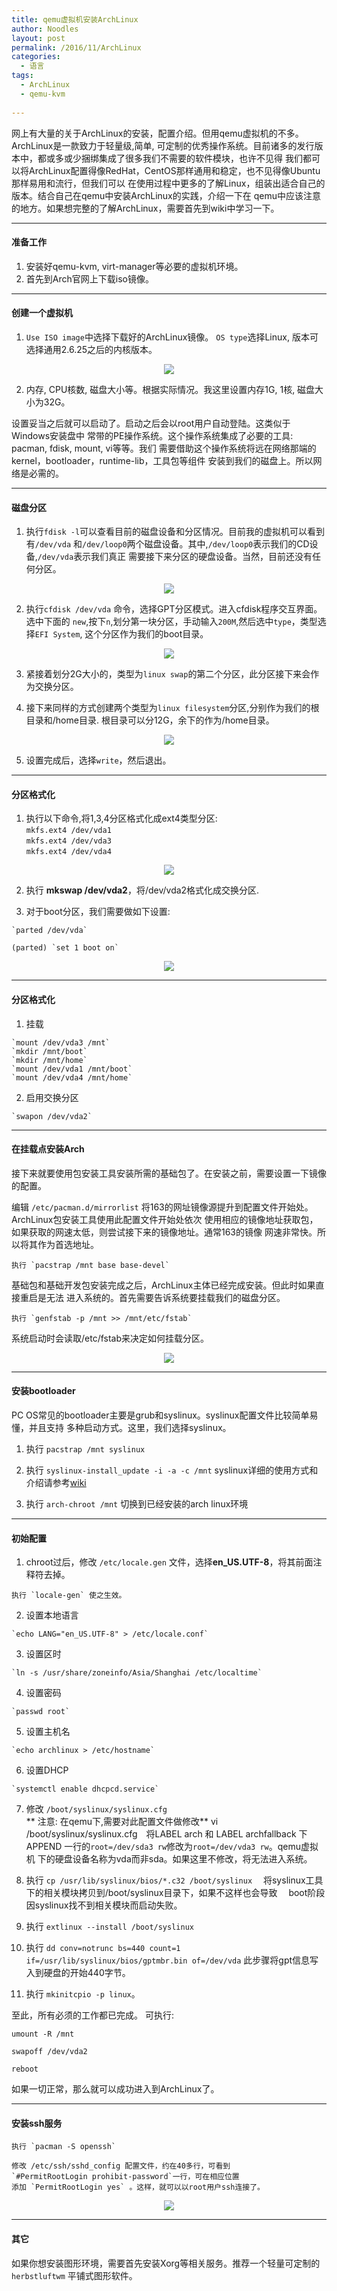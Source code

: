 ```yaml
---
title: qemu虚拟机安装ArchLinux
author: Noodles
layout: post
permalink: /2016/11/ArchLinux
categories:
  - 语言
tags:
  - ArchLinux
  - qemu-kvm
  
---
```


<!--more-->

网上有大量的关于ArchLinux的安装，配置介绍。但用qemu虚拟机的不多。ArchLinux是一款致力于轻量级,简单,
可定制的优秀操作系统。目前诸多的发行版本中，都或多或少捆绑集成了很多我们不需要的软件模块，也许不见得
我们都可以将ArchLinux配置得像RedHat，CentOS那样通用和稳定，也不见得像Ubuntu那样易用和流行，但我们可以
在使用过程中更多的了解Linux，组装出适合自己的版本。结合自己在qemu中安装ArchLinux的实践，介绍一下在
qemu中应该注意的地方。如果想完整的了解ArchLinux，需要首先到wiki中学习一下。

 ---------------------------------------------------

#### 准备工作
 1. 安装好qemu-kvm, virt-manager等必要的虚拟机环境。
 2. 首先到Arch官网上下载iso镜像。

 ---------------------------------------------------

#### 创建一个虚拟机

 1. `Use ISO image`中选择下载好的ArchLinux镜像。
 `OS type`选择Linux, 版本可选择通用2.6.25之后的内核版本。
  
 <center><img src="/images/arch_install/1.png"></center>

 2. 内存, CPU核数, 磁盘大小等。根据实际情况。我这里设置内存1G, 1核, 磁盘大小为32G。
 
 设置妥当之后就可以启动了。启动之后会以root用户自动登陆。这类似于Windows安装盘中
 常带的PE操作系统。这个操作系统集成了必要的工具: pacman, fdisk, mount, vi等等。我们
 需要借助这个操作系统将远在网络那端的kernel，bootloader，runtime-lib，工具包等组件
 安装到我们的磁盘上。所以网络是必需的。

 ---------------------------------------------------

#### 磁盘分区

 1. 执行`fdisk -l`可以查看目前的磁盘设备和分区情况。目前我的虚拟机可以看到有`/dev/vda`
 和`/dev/loop0`两个磁盘设备。其中,`/dev/loop0`表示我们的CD设备,`/dev/vda`表示我们真正
 需要接下来分区的硬盘设备。当然，目前还没有任何分区。
 
 <center><img src="/images/arch_install/2.png"></center>

 2. 执行`cfdisk /dev/vda` 命令，选择GPT分区模式。进入cfdisk程序交互界面。选中下面的
 `new`,按下`n`,划分第一块分区，手动输入`200M`,然后选中`type`，类型选择`EFI System`,
 这个分区作为我们的boot目录。
 
 <center><img src="/images/arch_install/3.png"></center>
 
 3. 紧接着划分2G大小的，类型为`linux swap`的第二个分区，此分区接下来会作为交换分区。

 4. 接下来同样的方式创建两个类型为`linux filesystem`分区,分别作为我们的根目录和/home目录.
 根目录可以分12G，余下的作为/home目录。
 
 <center><img src="/images/arch_install/4.png"></center>

 5. 设置完成后，选择`write`，然后退出。

 ---------------------------------------------------

#### 分区格式化

  1. 执行以下命令,将1,3,4分区格式化成ext4类型分区:   
    `mkfs.ext4 /dev/vda1`  
    `mkfs.ext4 /dev/vda3`  
    `mkfs.ext4 /dev/vda4`  
 
 <center><img src="/images/arch_install/5.png"></center>

  2. 执行 **mkswap /dev/vda2**，将/dev/vda2格式化成交换分区.

  3. 对于boot分区，我们需要做如下设置:  

    `parted /dev/vda`

    (parted) `set 1 boot on`
  
 <center><img src="/images/arch_install/6.png"></center>

 ---------------------------------------------------

#### 分区格式化

  1. 挂载

    `mount /dev/vda3 /mnt`  
    `mkdir /mnt/boot`  
    `mkdir /mnt/home`  
    `mount /dev/vda1 /mnt/boot`  
    `mount /dev/vda4 /mnt/home`  

  2. 启用交换分区

    `swapon /dev/vda2`

 ---------------------------------------------------

#### 在挂载点安装Arch
 
  接下来就要使用包安装工具安装所需的基础包了。在安装之前，需要设置一下镜像的配置。

  编辑 `/etc/pacman.d/mirrorlist`
  将163的网址镜像源提升到配置文件开始处。ArchLinux包安装工具使用此配置文件开始处依次
  使用相应的镜像地址获取包，如果获取的网速太低，则尝试接下来的镜像地址。通常163的镜像
  网速非常快。所以将其作为首选地址。

    执行 `pacstrap /mnt base base-devel`  

  基础包和基础开发包安装完成之后，ArchLinux主体已经完成安装。但此时如果直接重启是无法
  进入系统的。首先需要告诉系统要挂载我们的磁盘分区。

    执行 `genfstab -p /mnt >> /mnt/etc/fstab`  

  系统启动时会读取/etc/fstab来决定如何挂载分区。
  
  <center><img src="/images/arch_install/7.png"></center>

 ---------------------------------------------------

#### 安装bootloader

  PC OS常见的bootloader主要是grub和syslinux。syslinux配置文件比较简单易懂，并且支持
  多种启动方式。这里，我们选择syslinux。

  1. 执行 `pacstrap /mnt syslinux`

  2. 执行 `syslinux-install_update -i -a -c /mnt`
  syslinux详细的使用方式和介绍请参考[wiki](https://wiki.archlinux.org/index.php/Syslinux)

  3. 执行 `arch-chroot /mnt` 切换到已经安装的arch linux环境

 ---------------------------------------------------

#### 初始配置

  1. chroot过后，修改 `/etc/locale.gen` 文件，选择**en_US.UTF-8**，将其前面注释符去掉。  
  
    执行 `locale-gen` 使之生效。  
    
  2. 设置本地语言  

    `echo LANG="en_US.UTF-8" > /etc/locale.conf`

  3. 设置区时  

    `ln -s /usr/share/zoneinfo/Asia/Shanghai /etc/localtime`  

  4. 设置密码  

    `passwd root`

  5. 设置主机名

    `echo archlinux > /etc/hostname`

  6. 设置DHCP

    `systemctl enable dhcpcd.service`

  7. 修改 `/boot/syslinux/syslinux.cfg`  
  ** 注意: 在qemu下,需要对此配置文件做修改**
  vi /boot/syslinux/syslinux.cfg　将LABEL arch 和 LABEL archfallback
  下APPEND 一行的`root=/dev/sda3 rw`修改为`root=/dev/vda3 rw`。qemu虚拟机
  下的硬盘设备名称为vda而非sda。如果这里不修改，将无法进入系统。

  8. 执行 `cp /usr/lib/syslinux/bios/*.c32 /boot/syslinux`
　将syslinux工具下的相关模块拷贝到/boot/syslinux目录下，如果不这样也会导致
　boot阶段因syslinux找不到相关模块而启动失败。

  9. 执行 `extlinux --install /boot/syslinux`

  10. 执行 `dd conv=notrunc bs=440 count=1 if=/usr/lib/syslinux/bios/gptmbr.bin of=/dev/vda`
  此步骤将gpt信息写入到硬盘的开始440字节。

  11. 执行 `mkinitcpio -p linux`。

  至此，所有必须的工作都已完成。
  可执行:

  `umount -R /mnt`

  `swapoff /dev/vda2`
  
  `reboot`

  如果一切正常，那么就可以成功进入到ArchLinux了。

 ---------------------------------------------------
#### 安装ssh服务

    执行 `pacman -S openssh`  

    修改 /etc/ssh/sshd_config 配置文件，约在40多行，可看到
    `#PermitRootLogin prohibit-password`一行，可在相应位置
    添加 `PermitRootLogin yes` 。这样，就可以以root用户ssh连接了。  

  
  <center><img src="/images/arch_install/8.png"></center>

 ---------------------------------------------------
#### 其它
  
  如果你想安装图形环境，需要首先安装Xorg等相关服务。推荐一个轻量可定制的
  `herbstluftwm` 平铺式图形软件。

